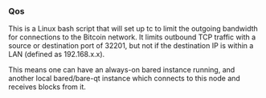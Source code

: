 ### Qos ###

This is a Linux bash script that will set up tc to limit the outgoing bandwidth for connections to the Bitcoin network. It limits outbound TCP traffic with a source or destination port of 32201, but not if the destination IP is within a LAN (defined as 192.168.x.x).

This means one can have an always-on bared instance running, and another local bared/bare-qt instance which connects to this node and receives blocks from it.
